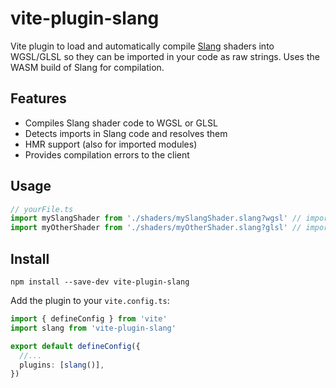 # vite-plugin-slang

Vite plugin to load and automatically compile [Slang](https://github.com/shader-slang/slang) shaders into WGSL/GLSL so they can be imported in your code as raw strings.
Uses the WASM build of Slang for compilation.

## Features

- Compiles Slang shader code to WGSL or GLSL
- Detects imports in Slang code and resolves them
- HMR support (also for imported modules)
- Provides compilation errors to the client

## Usage

```typescript
// yourFile.ts
import mySlangShader from './shaders/mySlangShader.slang?wgsl' // imports the shader as a WGSL string
import myOtherShader from './shaders/myOtherShader.slang?glsl' // imports the shader as a GLSL string
```

## Install

```
npm install --save-dev vite-plugin-slang
```

Add the plugin to your `vite.config.ts`:

```typescript
import { defineConfig } from 'vite'
import slang from 'vite-plugin-slang'

export default defineConfig({
  //...
  plugins: [slang()],
})
```
